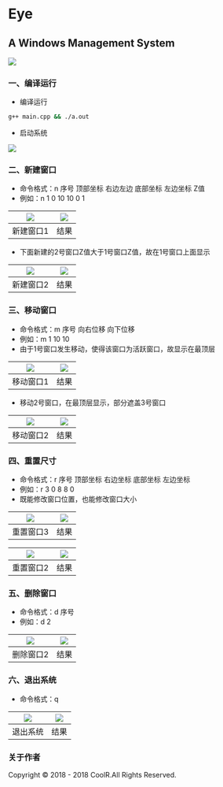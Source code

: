<h1><br>Eye<br></h1>
<h2>A Windows Management System</h2>



![](/Users/hcr/Desktop/%E5%A4%A7%E4%B8%89%E4%B8%8A/CPP%E7%A8%8B%E5%BA%8F%E8%AE%BE%E8%AE%A1/img/Eye.png)



### 一、编译运行

- 编译运行

```bash
g++ main.cpp && ./a.out
```



- 启动系统

![](/Users/hcr/Desktop/%E5%A4%A7%E4%B8%89%E4%B8%8A/CPP%E7%A8%8B%E5%BA%8F%E8%AE%BE%E8%AE%A1/img/Init.png)



### 二、新建窗口

- 命令格式：n 序号 顶部坐标 右边左边 底部坐标 左边坐标 Z值
- 例如：n 1 0 10 10 0 1

| ![](/Users/hcr/Desktop/大三上/CPP程序设计/img/new1-1.png) | ![](/Users/hcr/Desktop/大三上/CPP程序设计/img/new1-2.png) |
| :-------------------------------------------------------: | :-------------------------------------------------------: |
|                         新建窗口1                         |                           结果                            |



- 下面新建的2号窗口Z值大于1号窗口Z值，故在1号窗口上面显示

| ![](/Users/hcr/Desktop/大三上/CPP程序设计/img/new2-1.png) | ![](/Users/hcr/Desktop/大三上/CPP程序设计/img/new2-2.png) |
| :-------------------------------------------------------: | :-------------------------------------------------------: |
|                         新建窗口2                         |                           结果                            |



### 三、移动窗口

- 命令格式：m 序号 向右位移 向下位移
- 例如：m 1 10 10
- 由于1号窗口发生移动，使得该窗口为活跃窗口，故显示在最顶层

| ![](/Users/hcr/Desktop/大三上/CPP程序设计/img/move1-1.png) | ![](/Users/hcr/Desktop/大三上/CPP程序设计/img/move1-2.png) |
| :--------------------------------------------------------: | :--------------------------------------------------------: |
|                         移动窗口1                          |                            结果                            |



- 移动2号窗口，在最顶层显示，部分遮盖3号窗口

| ![](/Users/hcr/Desktop/大三上/CPP程序设计/img/move2-1.png) | ![](/Users/hcr/Desktop/大三上/CPP程序设计/img/move2-2.png) |
| :--------------------------------------------------------: | :--------------------------------------------------------: |
|                         移动窗口2                          |                            结果                            |



### 四、重置尺寸

- 命令格式：r 序号 顶部坐标 右边坐标 底部坐标 左边坐标
- 例如：r 3 0 8 8 0
- 既能修改窗口位置，也能修改窗口大小

| ![](/Users/hcr/Desktop/大三上/CPP程序设计/img/resize1-1.png) | ![](/Users/hcr/Desktop/大三上/CPP程序设计/img/resize1-2.png) |
| :----------------------------------------------------------: | :----------------------------------------------------------: |
|                          重置窗口3                           |                             结果                             |



| ![](/Users/hcr/Desktop/大三上/CPP程序设计/img/resize2-1.png) | ![](/Users/hcr/Desktop/大三上/CPP程序设计/img/resize2-2.png) |
| :----------------------------------------------------------: | :----------------------------------------------------------: |
|                          重置窗口2                           |                             结果                             |



### 五、删除窗口

- 命令格式：d 序号
- 例如：d 2

| ![](/Users/hcr/Desktop/大三上/CPP程序设计/img/delete1-1.png) | ![](/Users/hcr/Desktop/大三上/CPP程序设计/img/delete1-2.png) |
| :----------------------------------------------------------: | :----------------------------------------------------------: |
|                          删除窗口2                           |                             结果                             |



### 六、退出系统

- 命令格式：q

| ![](/Users/hcr/Desktop/大三上/CPP程序设计/img/quit1-1.png) | ![](/Users/hcr/Desktop/大三上/CPP程序设计/img/quit1-2.png) |
| :--------------------------------------------------------: | :--------------------------------------------------------: |
|                          退出系统                          |                            结果                            |



### 关于作者
Copyright © 2018 - 2018 CoolR.All Rights Reserved.